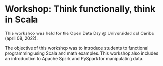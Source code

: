 # Workshop: Think functionally, think in Scala

This workshop was held for the Open Data Day @ Universidad del Caribe (april 08, 2022).

The objective of this workshop was to introduce students to functional programming using Scala and math examples. This workshop also includes an introduction to Apache Spark and PySpark for manipulating data.
